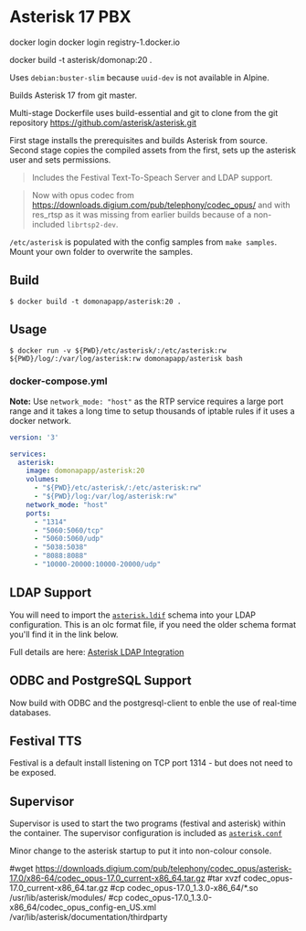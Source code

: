 # Asterisk 17 PBX


docker login
docker login registry-1.docker.io

docker build -t asterisk/domonap:20 .

 

Uses `debian:buster-slim` because `uuid-dev` is not available in Alpine.

Builds Asterisk 17 from git master.

Multi-stage Dockerfile uses build-essential and git to clone from the git repository https://github.com/asterisk/asterisk.git

First stage installs the prerequisites and builds Asterisk from source. Second stage copies the compiled assets from the first, sets up the asterisk user and sets permissions.

> Includes the Festival Text-To-Speach Server and LDAP support.

> Now with opus codec from https://downloads.digium.com/pub/telephony/codec_opus/ and with res_rtsp as it was missing from earlier builds because of a non-included `librtsp2-dev`.

`/etc/asterisk` is populated with the config samples from `make samples`. Mount your own folder to overwrite the samples.

## Build

```shell
$ docker build -t domonapapp/asterisk:20 .
```

## Usage

```shell
$ docker run -v ${PWD}/etc/asterisk/:/etc/asterisk:rw ${PWD}/log/:/var/log/asterisk:rw domonapapp/asterisk bash
```

### docker-compose.yml

__Note:__ Use `network_mode: "host"` as the RTP service requires a large port range and it takes a long time to setup thousands of iptable rules if it uses a docker network.

```yaml
version: '3'

services:
  asterisk:
    image: domonapapp/asterisk:20
    volumes:
      - "${PWD}/etc/asterisk/:/etc/asterisk:rw"
      - "${PWD}/log:/var/log/asterisk:rw"
    network_mode: "host"
    ports:
      - "1314"
      - "5060:5060/tcp"
      - "5060:5060/udp"
      - "5038:5038"
      - "8088:8088"
      - "10000-20000:10000-20000/udp"
```

## LDAP Support

You will need to import the [`asterisk.ldif`](asterisk.ldif) schema into your LDAP configuration. This is an olc format file, if you need the older schema format you'll find it in the link below.

Full details are here: [Asterisk LDAP Integration](http://asteriskdocs.org/en/3rd_Edition/asterisk-book-html-chunk/ExternalServices_id291590.html)

## ODBC and PostgreSQL Support

Now build with ODBC and the postgresql-client to enble the use of real-time databases.

## Festival TTS

Festival is a default install listening on TCP port 1314 - but does not need to be exposed.

## Supervisor

Supervisor is used to start the two programs (festival and asterisk) within the container. The supervisor configuration is included as [`asterisk.conf`](./asterisk.conf)

Minor change to the asterisk startup to put it into non-colour console.


#wget https://downloads.digium.com/pub/telephony/codec_opus/asterisk-17.0/x86-64/codec_opus-17.0_current-x86_64.tar.gz
#tar xvzf codec_opus-17.0_current-x86_64.tar.gz
#cp codec_opus-17.0_1.3.0-x86_64/*.so /usr/lib/asterisk/modules/
#cp codec_opus-17.0_1.3.0-x86_64/codec_opus_config-en_US.xml /var/lib/asterisk/documentation/thirdparty